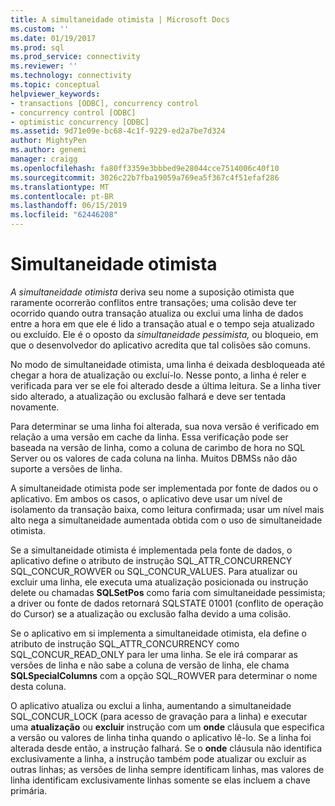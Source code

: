 ```yaml
---
title: A simultaneidade otimista | Microsoft Docs
ms.custom: ''
ms.date: 01/19/2017
ms.prod: sql
ms.prod_service: connectivity
ms.reviewer: ''
ms.technology: connectivity
ms.topic: conceptual
helpviewer_keywords:
- transactions [ODBC], concurrency control
- concurrency control [ODBC]
- optimistic concurrency [ODBC]
ms.assetid: 9d71e09e-bc68-4c1f-9229-ed2a7be7d324
author: MightyPen
ms.author: genemi
manager: craigg
ms.openlocfilehash: fa80ff3359e3bbbed9e28044cce7514006c40f10
ms.sourcegitcommit: 3026c22b7fba19059a769ea5f367c4f51efaf286
ms.translationtype: MT
ms.contentlocale: pt-BR
ms.lasthandoff: 06/15/2019
ms.locfileid: "62446208"
---
```

# <a name="optimistic-concurrency"></a>Simultaneidade otimista
*A simultaneidade otimista* deriva seu nome a suposição otimista que raramente ocorrerão conflitos entre transações; uma colisão deve ter ocorrido quando outra transação atualiza ou exclui uma linha de dados entre a hora em que ele é lido a transação atual e o tempo seja atualizado ou excluído. Ele é o oposto da *simultaneidade pessimista,* ou bloqueio, em que o desenvolvedor do aplicativo acredita que tal colisões são comuns.  
  
 No modo de simultaneidade otimista, uma linha é deixada desbloqueada até chegar a hora de atualização ou excluí-lo. Nesse ponto, a linha é reler e verificada para ver se ele foi alterado desde a última leitura. Se a linha tiver sido alterado, a atualização ou exclusão falhará e deve ser tentada novamente.  
  
 Para determinar se uma linha foi alterada, sua nova versão é verificado em relação a uma versão em cache da linha. Essa verificação pode ser baseada na versão de linha, como a coluna de carimbo de hora no SQL Server ou os valores de cada coluna na linha. Muitos DBMSs não dão suporte a versões de linha.  
  
 A simultaneidade otimista pode ser implementada por fonte de dados ou o aplicativo. Em ambos os casos, o aplicativo deve usar um nível de isolamento da transação baixa, como leitura confirmada; usar um nível mais alto nega a simultaneidade aumentada obtida com o uso de simultaneidade otimista.  
  
 Se a simultaneidade otimista é implementada pela fonte de dados, o aplicativo define o atributo de instrução SQL_ATTR_CONCURRENCY SQL_CONCUR_ROWVER ou SQL_CONCUR_VALUES. Para atualizar ou excluir uma linha, ele executa uma atualização posicionada ou instrução delete ou chamadas **SQLSetPos** como faria com simultaneidade pessimista; a driver ou fonte de dados retornará SQLSTATE 01001 (conflito de operação do Cursor) se a atualização ou exclusão falha devido a uma colisão.  
  
 Se o aplicativo em si implementa a simultaneidade otimista, ela define o atributo de instrução SQL_ATTR_CONCURRENCY como SQL_CONCUR_READ_ONLY para ler uma linha. Se ele irá comparar as versões de linha e não sabe a coluna de versão de linha, ele chama **SQLSpecialColumns** com a opção SQL_ROWVER para determinar o nome desta coluna.  
  
 O aplicativo atualiza ou exclui a linha, aumentando a simultaneidade SQL_CONCUR_LOCK (para acesso de gravação para a linha) e executar uma **atualização** ou **excluir** instrução com um **onde**  cláusula que especifica a versão ou valores de linha tinha quando o aplicativo lê-lo. Se a linha foi alterada desde então, a instrução falhará. Se o **onde** cláusula não identifica exclusivamente a linha, a instrução também pode atualizar ou excluir as outras linhas; as versões de linha sempre identificam linhas, mas valores de linha identificam exclusivamente linhas somente se elas incluem a chave primária.
